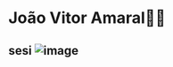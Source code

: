 # João Vitor Amaral👊🏿​
## sesi ![image](https://user-images.githubusercontent.com/113678427/190658482-b7ae3af0-0b4a-4a9f-b15f-5ef0b1fa7f63.png)



<!--
**joaoamaralzinho/joaoamaralzinho** is a ✨ _special_ ✨ repository because its `README.md` (this file) appears on your GitHub profile.

Here are some ideas to get you started:

- 🔭 I’m currently working on ...
- 🌱 I’m currently learning ...
- 👯 I’m looking to collaborate on ...
- 🤔 I’m looking for help with ...
- 💬 Ask me about ...
- 📫 How to reach me: ...
- 😄 Pronouns: ...
- ⚡ Fun fact: ...
-->
